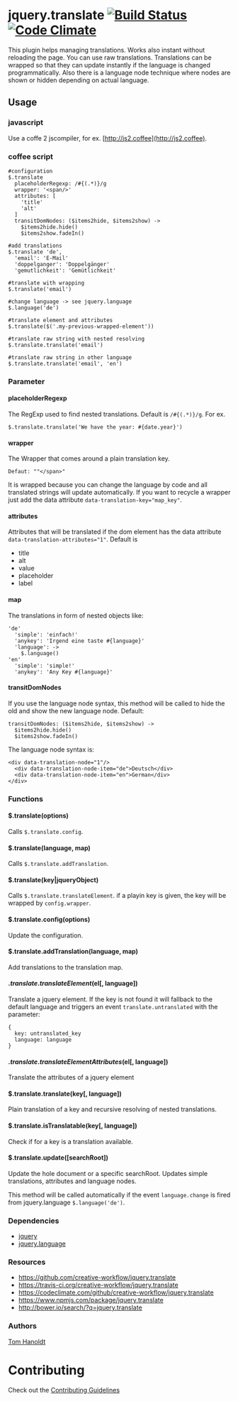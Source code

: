 # jquery.translate [![Build Status](https://travis-ci.org/creative-workflow/jquery.translate.svg?branch=master)](https://travis-ci.org/creative-workflow/jquery.translate) [![Code Climate](https://codeclimate.com/github/creative-workflow/jquery.translate/badges/gpa.svg)](https://codeclimate.com/github/creative-workflow/jquery.translate)

This plugin helps managing translations. Works also instant without reloading the page. You can use raw translations. Translations can be wrapped so that they can update instantly if the language is changed programmatically. Also there is a language node technique where nodes are shown or hidden depending on actual language.

## Usage
### javascript
Use a coffe 2 jscompiler, for ex. [http://js2.coffee](http://js2.coffee).

### coffee script
    #configuration
    $.translate
      placeholderRegexp: /#{(.*)}/g
      wrapper: '<span/>'
      attributes: [
        'title'
        'alt'
      ]
      transitDomNodes: ($items2hide, $items2show) ->
        $items2hide.hide()
        $items2show.fadeIn()

    #add translations
    $.translate 'de',
      'email': 'E-Mail'
      'doppelganger': 'Doppelgänger'
      'gemutlichkeit': 'Gemütlichkeit'

    #translate with wrapping
    $.translate('email')

    #change language -> see jquery.language
    $.language('de')

    #translate element and attributes
    $.translate($('.my-previous-wrapped-element'))

    #translate raw string with nested resolving
    $.translate.translate('email')

    #translate raw string in other language
    $.translate.translate('email', 'en')

### Parameter
#### placeholderRegexp
The RegExp used to find nested translations. Default is `/#{(.*)}/g`.
For ex.

    $.translate.translate('We have the year: #{date.year}')

#### wrapper
The Wrapper that comes around a plain translation key.

    Defaut: ""</span>"

It is wrapped because you can change the language by code and all translated strings will update automatically.
If you want to recycle a wrapper just add the data attribute `data-translation-key="map_key"`.

#### attributes
Attributes that will be translated if the dom element has the data attribute `data-translation-attributes="1"`. Default is
  * title
  * alt
  * value
  * placeholder
  * label

#### map
The translations in form of nested objects like:

    'de'
      'simple': 'einfach!'
      'anykey': 'Irgend eine taste #{language}'
      'language': ->
        $.language()
    'en'
      'simple': 'simple!'
      'anykey': 'Any Key #{language}'

#### transitDomNodes
If you use the language node syntax, this method will be called to hide the old and show the new language node. Default:

    transitDomNodes: ($items2hide, $items2show) ->
      $items2hide.hide()
      $items2show.fadeIn()

The language node syntax is:

    <div data-translation-node="1"/>
      <div data-translation-node-item="de">Deutsch</div>
      <div data-translation-node-item="en">German</div>
    </div>

### Functions
#### $.translate(options)
Calls `$.translate.config`.

#### $.translate(language, map)
Calls `$.translate.addTranslation`.

#### $.translate(key|jqueryObject)
Calls `$.translate.translateElement`. if a playin key is given, the key will be wrapped by `config.wrapper`.

#### $.translate.config(options)
Update the configuration.

#### $.translate.addTranslation(language, map)
Add translations to the translation map.

#### $.translate.translateElement($el[, language])
Translate a jquery element. If the key is not found it will fallback to the default language and triggers an event `translate.untranslated` with the parameter:

    {
      key: untranslated_key
      language: language
    }

#### $.translate.translateElementAttributes($el[, language])
Translate the attributes of a jquery element

#### $.translate.translate(key[, language])
Plain translation of a key and recursive resolving of nested translations.

#### $.translate.isTranslatable(key[, language])
Check if for a key is a translation available.

#### $.translate.update([searchRoot])
Update the hole document or a specific searchRoot. Updates simple translations, attributes and language nodes.

This method will be called automatically if the event `language.change` is fired from jquery.language `$.language('de')`.

### Dependencies
  * [jquery](https://jquery.com)
  * [jquery.language](https://github.com/creative-workflow/jquery.language)

### Resources
  * https://github.com/creative-workflow/jquery.translate
  * https://travis-ci.org/creative-workflow/jquery.translate
  * https://codeclimate.com/github/creative-workflow/jquery.translate
  * https://www.npmjs.com/package/jquery.translate
  * http://bower.io/search/?q=jquery.translate

### Authors

[Tom Hanoldt](https://github.com/monotom)

# Contributing

Check out the [Contributing Guidelines](CONTRIBUTING.md)
